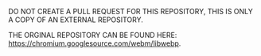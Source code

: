 DO NOT CREATE A PULL REQUEST FOR THIS REPOSITORY, THIS IS ONLY A COPY OF AN EXTERNAL REPOSITORY.

THE ORGINAL REPOSITORY CAN BE FOUND HERE: https://chromium.googlesource.com/webm/libwebp.
